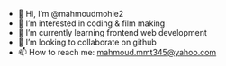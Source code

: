 - 👋 Hi, I’m @mahmoudmohie2
- 👀 I’m interested in coding & film making
- 🌱 I’m currently learning frontend web development
- 💞️ I’m looking to collaborate on github
- 📫 How to reach me:
  mahmoud.mmt345@yahoo.com

<!---
mahmoudmohie2/mahmoudmohie2 is a ✨ special ✨ repository because its `README.md` (this file) appears on your GitHub profile.
You can click the Preview link to take a look at your changes.
--->
